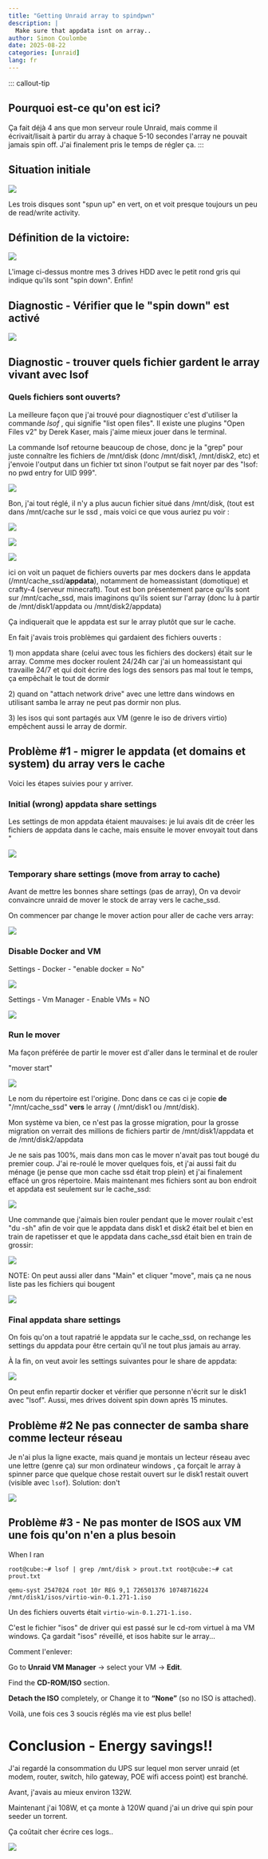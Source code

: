 ```yaml
---
title: "Getting Unraid array to spindpwn"
description: |
  Make sure that appdata isnt on array..
author: Simon Coulombe
date: 2025-08-22
categories: [unraid]
lang: fr
---
```





::: callout-tip
## Pourquoi est-ce qu'on est ici?

Ça fait déjà 4 ans que mon serveur roule Unraid, mais comme il écrivait/lisait à partir du array à chaque 5-10 secondes l'array ne pouvait jamais spin off. J'ai finalement pris le temps de régler ça.
:::

## Situation initiale

![](images/clipboard-54749287.png)

Les trois disques sont "spun up" en vert, on et voit presque toujours un peu de read/write activity.

## Définition de la victoire:

![](images/clipboard-3764533444.png)

L'image ci-dessus montre mes 3 drives HDD avec le petit rond gris qui indique qu'ils sont "spin down". Enfin!

## Diagnostic - Vérifier que le "spin down" est activé

![](images/clipboard-3947460516.png)

## Diagnostic - trouver quels fichier gardent le array vivant avec lsof

### Quels fichiers sont ouverts?

La meilleure façon que j'ai trouvé pour diagnostiquer c'est d'utiliser la commande *lsof* , qui signifie "list open files". Il existe une plugins "Open Files v2" by Derek Kaser, mais j'aime mieux jouer dans le terminal.

La commande lsof retourne beaucoup de chose, donc je la "grep" pour juste connaître les fichiers de /mnt/disk (donc /mnt/disk1, /mnt/disk2, etc) et j'envoie l'output dans un fichier txt sinon l'output se fait noyer par des "lsof: no pwd entry for UID 999".

![](images/clipboard-3840867346.png)

Bon, j'ai tout réglé, il n'y a plus aucun fichier situé dans /mnt/disk, (tout est dans /mnt/cache sur le ssd , mais voici ce que vous auriez pu voir :

![](images/clipboard-3391894956.png)

![](images/clipboard-4094400617.png)

![](images/clipboard-3210637532.png)

ici on voit un paquet de fichiers ouverts par mes dockers dans le appdata (/mnt/cache_ssd/**appdata**), notamment de homeassistant (domotique) et crafty-4 (serveur minecraft). Tout est bon présentement parce qu'ils sont sur /mnt/cache_ssd, mais imaginons qu'ils soient sur l'array (donc lu à partir de /mnt/disk1/appdata ou /mnt/disk2/appdata)

Ça indiquerait que le appdata est sur le array plutôt que sur le cache.

En fait j'avais trois problèmes qui gardaient des fichiers ouverts :

1\) mon appdata share (celui avec tous les fichiers des dockers) était sur le array. Comme mes docker roulent 24/24h car j'ai un homeassistant qui travaille 24/7 et qui doit écrire des logs des sensors pas mal tout le temps, ça empêchait le tout de dormir

2\) quand on "attach network drive" avec une lettre dans windows en utilisant samba le array ne peut pas dormir non plus.

3\) les isos qui sont partagés aux VM (genre le iso de drivers virtio) empêchent aussi le array de dormir.

## Problème #1 - migrer le appdata (et domains et system) du array vers le cache

Voici les étapes suivies pour y arriver.

### Initial (wrong) appdata share settings

Les settings de mon appdata étaient mauvaises: je lui avais dit de créer les fichiers de appdata dans le cache, mais ensuite le mover envoyait tout dans "

![](images/clipboard-3064472114.png)

### Temporary share settings (move from array to cache)

Avant de mettre les bonnes share settings (pas de array), On va devoir convaincre unraid de mover le stock de array vers le cache_ssd.

On commencer par change le mover action pour aller de cache vers array:

![](images/clipboard-2657054833.png)

### Disable Docker and VM

Settings - Docker - "enable docker = No"

![](images/clipboard-415305906.png)

Settings - Vm Manager - Enable VMs = NO

![](images/clipboard-867718793.png)

### Run le mover

Ma façon préférée de partir le mover est d'aller dans le terminal et de rouler

"mover start"

![](images/clipboard-1802563233.png)

Le nom du répertoire est l'origine. Donc dans ce cas ci je copie **de** "/mnt/cache_ssd" **vers** le array ( /mnt/disk1 ou /mnt/disk).

Mon système va bien, ce n'est pas la grosse migration, pour la grosse migration on verrait des millions de fichiers partir de /mnt/disk1/appdata et de /mnt/disk2/appdata

Je ne sais pas 100%, mais dans mon cas le mover n'avait pas tout bougé du premier coup. J'ai re-roulé le mover quelques fois, et j'ai aussi fait du ménage (je pense que mon cache ssd était trop plein) et j'ai finalement effacé un gros répertoire. Mais maintenant mes fichiers sont au bon endroit et appdata est seulement sur le cache_ssd:

![](images/clipboard-1079171803.png)

Une commande que j'aimais bien rouler pendant que le mover roulait c'est "du -sh" afin de voir que le appdata dans disk1 et disk2 était bel et bien en train de rapetisser et que le appdata dans cache_ssd était bien en train de grossir:

![](images/clipboard-2651441831.png)

NOTE: On peut aussi aller dans "Main" et cliquer "move", mais ça ne nous liste pas les fichiers qui bougent

![](images/clipboard-606521787.png)

### Final appdata share settings

On fois qu'on a tout rapatrié le appdata sur le cache_ssd, on rechange les settings du appdata pour être certain qu'il ne tout plus jamais au array.

À la fin, on veut avoir les settings suivantes pour le share de appdata:

![](images/clipboard-1067114940.png)

On peut enfin repartir docker et vérifier que personne n'écrit sur le disk1 avec "lsof". Aussi, mes drives doivent spin down après 15 minutes.

## Problème #2 Ne pas connecter de samba share comme lecteur réseau

Je n'ai plus la ligne exacte, mais quand je montais un lecteur réseau avec une lettre (genre ça) sur mon ordinateur windows , ça forçait le array à spinner parce que quelque chose restait ouvert sur le disk1 restait ouvert (visible avec `lsof`). Solution: don't

![](images/clipboard-711391343.png)

## Problème #3 - Ne pas monter de ISOS aux VM une fois qu'on n'en a plus besoin

When I ran

`root@cube:~# lsof | grep /mnt/disk > prout.txt root@cube:~# cat prout.txt`

`qemu-syst 2547024 root 10r REG 9,1 726501376 10748716224 /mnt/disk1/isos/virtio-win-0.1.271-1.iso`

Un des fichiers ouverts était `virtio-win-0.1.271-1.iso.`

C'est le fichier "isos" de driver qui est passé sur le cd-rom virtuel à ma VM windows. Ça gardait "isos" réveillé, et isos habite sur le array...

Comment l'enlever:

Go to **Unraid VM Manager** → select your VM → **Edit**.

Find the **CD-ROM/ISO** section.

**Detach the ISO** completely, or Change it to **“None”** (so no ISO is attached).

Voilà, une fois ces 3 soucis réglés ma vie est plus belle!

# Conclusion - Energy savings!!

J'ai regardé la consommation du UPS sur lequel mon server unraid (et modem, router, switch, hilo gateway, POE wifi access point) est branché.

Avant, j'avais au mieux environ 132W.

Maintenant j'ai 108W, et ça monte à 120W quand j'ai un drive qui spin pour seeder un torrent.

Ça coûtait cher écrire ces logs..

![](images/clipboard-2888627781.png)
